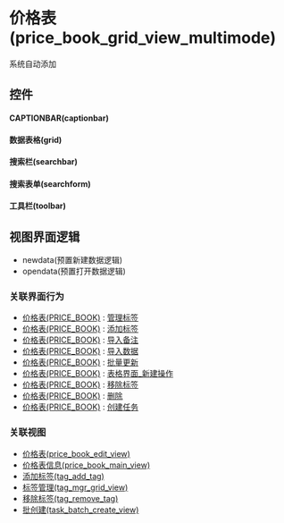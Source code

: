 # 价格表(price_book_grid_view_multimode)  <!-- {docsify-ignore-all} -->


系统自动添加



## 控件
#### CAPTIONBAR(captionbar)
#### 数据表格(grid)
#### 搜索栏(searchbar)
#### 搜索表单(searchform)
#### 工具栏(toolbar)

## 视图界面逻辑
  * newdata(预置新建数据逻辑)
  * opendata(预置打开数据逻辑)


### 关联界面行为
  * [价格表(PRICE_BOOK)](module/crm/price_book) : [管理标签](module/crm/price_book#界面行为)
  * [价格表(PRICE_BOOK)](module/crm/price_book) : [添加标签](module/crm/price_book#界面行为)
  * [价格表(PRICE_BOOK)](module/crm/price_book) : [导入备注](module/crm/price_book#界面行为)
  * [价格表(PRICE_BOOK)](module/crm/price_book) : [导入数据](module/crm/price_book#界面行为)
  * [价格表(PRICE_BOOK)](module/crm/price_book) : [批量更新](module/crm/price_book#界面行为)
  * [价格表(PRICE_BOOK)](module/crm/price_book) : [表格界面_新建操作](module/crm/price_book#界面行为)
  * [价格表(PRICE_BOOK)](module/crm/price_book) : [移除标签](module/crm/price_book#界面行为)
  * [价格表(PRICE_BOOK)](module/crm/price_book) : [删除](module/crm/price_book#界面行为)
  * [价格表(PRICE_BOOK)](module/crm/price_book) : [创建任务](module/crm/price_book#界面行为)

### 关联视图
  * [价格表(price_book_edit_view)](app/view/price_book_edit_view)
  * [价格表信息(price_book_main_view)](app/view/price_book_main_view)
  * [添加标签(tag_add_tag)](app/view/tag_add_tag)
  * [标签管理(tag_mgr_grid_view)](app/view/tag_mgr_grid_view)
  * [移除标签(tag_remove_tag)](app/view/tag_remove_tag)
  * [批创建(task_batch_create_view)](app/view/task_batch_create_view)

<script>
 const { createApp } = Vue
  createApp({
    data() {
      return {

      }
    }
  }).use(ElementPlus).mount('#app')
</script>